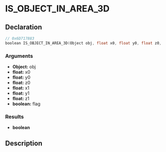 # IS_OBJECT_IN_AREA_3D

## Declaration
```cpp
// 0x6D717883
boolean IS_OBJECT_IN_AREA_3D(Object obj, float x0, float y0, float z0, float x1, float y1, float z1, boolean flag);
```

### Arguments
- **Object:** obj
- **float:** x0
- **float:** y0
- **float:** z0
- **float:** x1
- **float:** y1
- **float:** z1
- **boolean:** flag

### Results
- **boolean**

## Description
